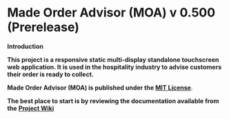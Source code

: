 # Made Order Advisor (MOA) v 0.500 (Prerelease)

**Introduction**

**This project is a responsive static multi-display standalone touchscreen web application. 
It is used in the hospitality industry to advise customers their order is ready to collect.**

**Made Order Advisor (MOA) is published under the [MIT License](https://choosealicense.com/licenses/mit/)**.

**The best place to start is by reviewing the documentation available from the** **[Project Wiki](https://github.com/bizkiwi/made-order-advisor/wiki)** 
